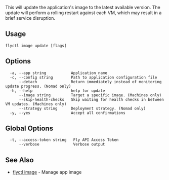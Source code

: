 This will update the application's image to the latest available version.
The update will perform a rolling restart against each VM, which may result in a brief service disruption.

## Usage
~~~
flyctl image update [flags]
~~~

## Options

~~~
  -a, --app string           Application name
  -c, --config string        Path to application configuration file
      --detach               Return immediately instead of monitoring update progress. (Nomad only)
  -h, --help                 help for update
      --image string         Target a specific image. (Machines only)
      --skip-health-checks   Skip waiting for health checks in between VM updates. (Machines only)
      --strategy string      Deployment strategy. (Nomad only)
  -y, --yes                  Accept all confirmations
~~~

## Global Options

~~~
  -t, --access-token string   Fly API Access Token
      --verbose               Verbose output
~~~

## See Also

* [flyctl image](/docs/flyctl/image/)	 - Manage app image


